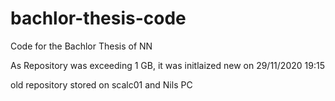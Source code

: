 # bachlor-thesis-code
Code for the Bachlor Thesis of NN

As Repository was exceeding 1 GB, it was initlaized new on 29/11/2020 19:15

old repository stored on scalc01 and Nils PC
